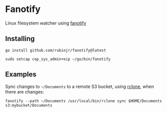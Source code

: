 # Fanotify

Linux filesystem watcher using [fanotify](https://github.com/s3rj1k/go-fanotify)

## Installing

```
go install github.com/rubiojr/fanotify@latest
```

```
sudo setcap cap_sys_admin+eip ~/go/bin/fanotify
```

## Examples

Sync changes to `~/Documents` to a remote S3 bucket, using [rclone](https://rclone.org), when there are changes:

```
fanotify --path ~/Documents /usr/local/bin/rclone sync $HOME/Documents s3:mybucket/Documents
```
